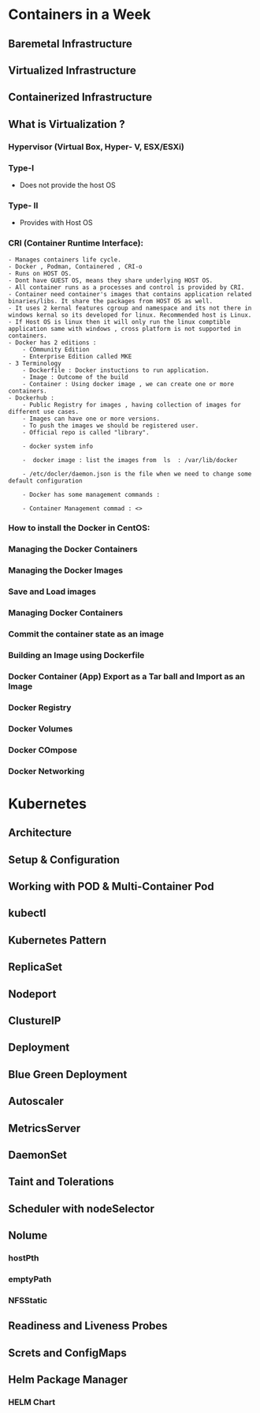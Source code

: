 # Containers in a Week  

## Baremetal Infrastructure 
## Virtualized Infrastructure
## Containerized Infrastructure 

## What is Virtualization ?

### Hypervisor (Virtual Box, Hyper- V, ESX/ESXi)

### Type-I
- Does not provide the host OS
### Type- II 
- Provides with Host OS

### CRI (Container Runtime Interface): 

    - Manages containers life cycle.  
    - Docker , Podman, Containered , CRI-o
    - Runs on HOST OS. 
    - Dont have GUEST OS, means they share underlying HOST OS.
    - All container runs as a processes and control is provided by CRI. 
    - Container need container's images that contains application related binaries/libs. It share the packages from HOST OS as well.
    - It uses 2 kernal features cgroup and namespace and its not there in windows kernal so its developed for linux. Recommended host is Linux. 
    - If Host OS is linux then it will only run the linux comptible application same with windows , cross platform is not supported in containers.
    - Docker has 2 editions : 
        - COmmunity Edition
        - Enterprise Edition called MKE 
    - 3 Terminology 
        - Dockerfile : Docker instuctions to run application.
        - Image : Outcome of the build
        - Container : Using docker image , we can create one or more containers.
    - Dockerhub :
        - Public Registry for images , having collection of images for different use cases.
        - Images can have one or more versions. 
        - To push the images we should be registered user. 
        - Official repo is called "library". 

        - docker system info 

        -  docker image : list the images from  ls  : /var/lib/docker 

        - /etc/docler/daemon.json is the file when we need to change some default configuration 

        - Docker has some management commands : 

        - Container Management commad : <>
### How to install the Docker in CentOS: 

### Managing the Docker Containers 

### Managing the Docker Images 

### Save and Load images

### Managing Docker Containers

### Commit the container state as an image

### Building an Image using Dockerfile

###  Docker Container (App) Export as a Tar ball and Import as an Image

### Docker Registry 

### Docker Volumes

### Docker COmpose

### Docker Networking


# Kubernetes 

## Architecture

## Setup & Configuration

## Working with POD & Multi-Container Pod

## kubectl 

## Kubernetes Pattern 

## ReplicaSet

## Nodeport 

## ClustureIP 

## Deployment

## Blue Green Deployment 


## Autoscaler

## MetricsServer

## DaemonSet

## Taint and Tolerations

## Scheduler with nodeSelector 

## Nolume 

### hostPth

### emptyPath

### NFSStatic

## Readiness and Liveness Probes

## Screts and ConfigMaps

## Helm Package Manager

### HELM Chart 
